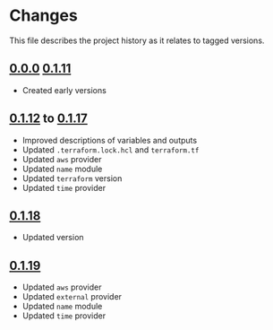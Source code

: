 # Changes
This file describes the project history as it relates to tagged versions.

## [0.0.0](.) [0.1.11](.)
- Created early versions

## [0.1.12](.) to [0.1.17](.)
- Improved descriptions of variables and outputs
- Updated `.terraform.lock.hcl` and `terraform.tf`
- Updated `aws` provider
- Updated `name` module
- Updated `terraform` version
- Updated `time` provider

## [0.1.18](.)
- Updated version

## [0.1.19](.)
- Updated `aws` provider
- Updated `external` provider
- Updated `name` module
- Updated `time` provider